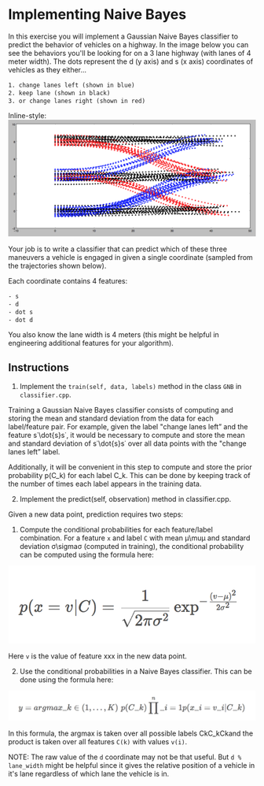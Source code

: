 # Implementing Naive Bayes

In this exercise you will implement a Gaussian Naive Bayes classifier to predict the behavior of vehicles on a highway. In the image below you can see the behaviors you'll be looking for on a 3 lane highway (with lanes of 4 meter width). The dots represent the d (y axis) and s (x axis) coordinates of vehicles as they either...

    1. change lanes left (shown in blue)
    2. keep lane (shown in black)
    3. or change lanes right (shown in red)

Inline-style: 
![alt text](https://github.com/cacheop/gaussian_naive_bayes/blob/master/naive-bayes.png?raw=true")

Your job is to write a classifier that can predict which of these three maneuvers a vehicle is engaged in given a single coordinate (sampled from the trajectories shown below).

Each coordinate contains 4 features:

    - s
    - d
    - dot s
    - dot d 


You also know the lane width is 4 meters (this might be helpful in engineering additional features for your algorithm).

## Instructions

1. Implement the `train(self, data, labels)` method in the class `GNB` in `classifier.cpp`.

Training a Gaussian Naive Bayes classifier consists of computing and storing the mean and standard deviation from the data for each label/feature pair. For example, given the label "change lanes left” and the feature s˙\dot{s}s˙, it would be necessary to compute and store the mean and standard deviation of s˙\dot{s}s˙ over all data points with the "change lanes left” label.

Additionally, it will be convenient in this step to compute and store the prior probability p(C_k) for each label C_k. This can be done by keeping track of the number of times each label appears in the training data.

 2. Implement the predict(self, observation) method in classifier.cpp.

 Given a new data point, prediction requires two steps:
 1. Compute the conditional probabilities for each feature/label combination. For a feature `x` and label `C` with mean μ\muμ and standard deviation σ\sigmaσ (computed in training), the conditional probability can be computed using the formula here:

![alt text](https://github.com/cacheop/gaussian_naive_bayes/blob/master/p1.png?raw=true")

Here `v` is the value of feature xxx in the new data point.

2. Use the conditional probabilities in a Naive Bayes classifier. This can be done using the formula here:

![alt text](https://github.com/cacheop/gaussian_naive_bayes/blob/master/p2.png?raw=true")

In this formula, the argmax is taken over all possible labels CkC_kCk​ and the product is taken over all features `C(k)` with values `v(i)`.


NOTE: The raw value of the `d` coordinate may not be that useful. But `d % lane_width` might be helpful since it gives the relative position of a vehicle in it's lane regardless of which lane the vehicle is in.



